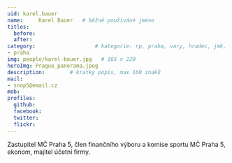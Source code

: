 ```yaml
---
uid: karel.bauer
name:     Karel Bauer  	# běžně používáné jméno
titles:
  before:
  after:
category:                 	# kategorie: rp, praha, vary, hradec, jmk, senat
- praha
img: people/karel-bauer.jpg   # 165 x 220
heroImg: Prague_panorama.jpeg
description:      	# kratký popis, max 160 znaků
mail:
- snop5@email.cz
mob:
profiles:
  github:       
  facebook:    
  twitter: 		  
  flickr:		  
---
```


Zastupitel MČ Praha 5, člen finančního výboru a komise sportu MČ Praha 5, ekonom, majitel účetní firmy.

